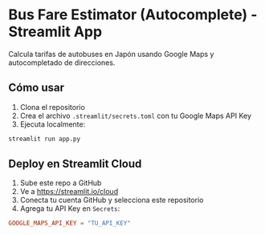 # Bus Fare Estimator (Autocomplete) - Streamlit App

Calcula tarifas de autobuses en Japón usando Google Maps y autocompletado de direcciones.

## Cómo usar

1. Clona el repositorio
2. Crea el archivo `.streamlit/secrets.toml` con tu Google Maps API Key
3. Ejecuta localmente:
```bash
streamlit run app.py
```

## Deploy en Streamlit Cloud

1. Sube este repo a GitHub
2. Ve a https://streamlit.io/cloud
3. Conecta tu cuenta GitHub y selecciona este repositorio
4. Agrega tu API Key en `Secrets`:
```toml
GOOGLE_MAPS_API_KEY = "TU_API_KEY"
```

